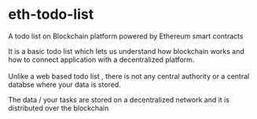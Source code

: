 # eth-todo-list
A todo list on Blockchain platform powered by Ethereum smart contracts

It is a basic todo list which lets us understand how blockchain works and how to connect application with a decentralized platform.
<br><br>
Unlike a web based todo list , there is not any central authority or a central databse where your data is stored.

The data / your tasks are stored on a decentralized network and it is distributed over the blockchain
